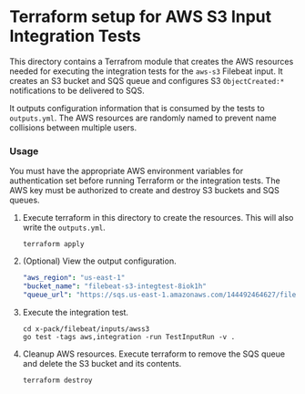 # Terraform setup for AWS S3 Input Integration Tests

This directory contains a Terrafrom module that creates the AWS resources needed
for executing the integration tests for the `aws-s3` Filebeat input. It creates
an S3 bucket and SQS queue and configures S3 `ObjectCreated:*` notifications to
be delivered to SQS.

It outputs configuration information that is consumed by the tests to
`outputs.yml`. The AWS resources are randomly named to prevent name collisions
between multiple users.

### Usage

You must have the appropriate AWS environment variables for authentication set
before running Terraform or the integration tests. The AWS key must be
authorized to create and destroy S3 buckets and SQS queues.

1. Execute terraform in this directory to create the resources. This will also
write the `outputs.yml`.

    `terraform apply`

2. (Optional) View the output configuration.

   ```yaml
   "aws_region": "us-east-1"
   "bucket_name": "filebeat-s3-integtest-8iok1h"
   "queue_url": "https://sqs.us-east-1.amazonaws.com/144492464627/filebeat-s3-integtest-8iok1h"
   ```

2. Execute the integration test.

    ```
    cd x-pack/filebeat/inputs/awss3
    go test -tags aws,integration -run TestInputRun -v .
    ```

3. Cleanup AWS resources. Execute terraform to remove the SQS queue and delete
the S3 bucket and its contents.

    `terraform destroy`


